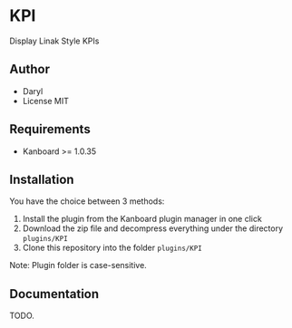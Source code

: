 KPI
==============================

Display Linak Style KPIs

Author
------

- Daryl
- License MIT

Requirements
------------

- Kanboard >= 1.0.35

Installation
------------

You have the choice between 3 methods:

1. Install the plugin from the Kanboard plugin manager in one click
2. Download the zip file and decompress everything under the directory `plugins/KPI`
3. Clone this repository into the folder `plugins/KPI`

Note: Plugin folder is case-sensitive.

Documentation
-------------

TODO.
